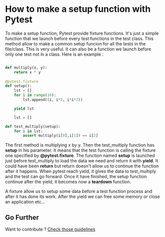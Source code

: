 # How to make a setup function with Pytest

To make a setup function, Pytest provide fixture functions. It's just a simple function that we launch before every test functions in the test class. This method allow to make a common setup funcion for all the tests in the file/class. This is very useful. It can also be a
function we launch before only one test not in a class. Here is an example :

```py

def multiply(x, y):
    return x * y
    
@pytest.fixture
def setup():
    lst = []
    for i in range(10):
        lst.append((i, i*2, i*i*2))

    yield lst

    lst = []

def test_multiply(setup):
    for i in lst:
        assert multiply(i[0],i[1]) == i[2]
```

The first method is multiplying x by y. Then the test_multiply function has __setup__ in his parameter. It means that the test function is calling the fixture one specified by
__@pytest.fixture__. The function named __setup__ is launched just before test_multiply to load the data we need and return it with __yield__. It could have been __return__ 
but return doesn't allow us to continue the function after it happens. When pytest reach yield, it gives the data to test_multiply and the test can go forward. Once it have
finished, the setup function continue after the yield, it becomes now a __teardown__ function.

A fixture allow us to setup some data before a test function process and after it has done its work. After the yield we can free some memory or close an application etc...

## Go Further

Want to contribute ? [Check those guidelines](https://github.com/BenjaminGabet/pyleecan-doc/blob/patch-1/Tests_Turorials/how.to.contribute.md)
